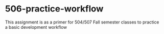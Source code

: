 # 506-practice-workflow
This assignment is as a primer for 504/507 Fall semester classes to practice a basic development workflow  
